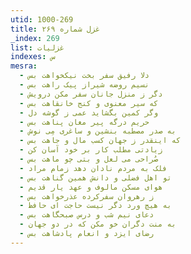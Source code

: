```yaml
---
utid: 1000-269
title: غزل شماره ۲۶۹
_index: 269
list: غزلیات
indexes: س
mesra:
  - دلا رفیق سفر بخت نیکخواهت بس
  - نسیم روضه شیراز پیک راهت بس
  - دگر ز منزل جانان سفر مکن درویش
  - که سیر معنوی و کنج خانقاهت بس
  - وگر کمین بگشاید عمی ز گوشه دل
  - حریم درگه پیر مغان پناهت بس
  - به صدر مصطبه بنشین و ساغری مِی نوش
  - که اینقدر ز جهان کسب مال و جاهت بس
  - زیادتی مطلب کار بر خود آسان کن
  - صُراحی می لعل و بتی چو ماهت بس
  - فلک به مردم نادان دهد زمام مراد
  - تو اهل فضلی و دانش همین گناهت بس
  - هوای مسکن مالوف و عهد یار قدیم
  - ز رهروان سفرکرده عذرخواهت بس
  - به هیچ ورد دگر نیست حاجت ای حافظ
  - دعای نیم شب و درس صبحگاهت بس
  - به منت دگران خو مکن که در دو جهان
  - رضای ایزد و انعام پادشاهت بس
---
```


